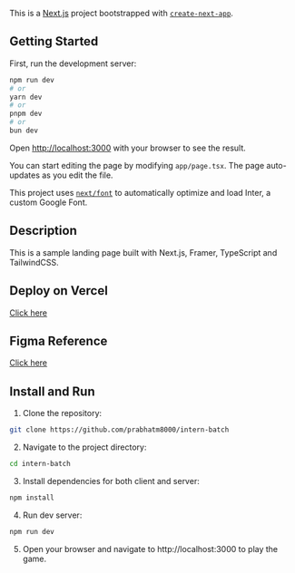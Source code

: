 This is a [Next.js](https://nextjs.org/) project bootstrapped with [`create-next-app`](https://github.com/vercel/next.js/tree/canary/packages/create-next-app).

## Getting Started

First, run the development server:

```bash
npm run dev
# or
yarn dev
# or
pnpm dev
# or
bun dev
```

Open [http://localhost:3000](http://localhost:3000) with your browser to see the result.

You can start editing the page by modifying `app/page.tsx`. The page auto-updates as you edit the file.

This project uses [`next/font`](https://nextjs.org/docs/basic-features/font-optimization) to automatically optimize and load Inter, a custom Google Font.

## Description

This is a sample landing page built with Next.js, Framer, TypeScript and TailwindCSS.

## Deploy on Vercel

[Click here](https://intern-batch.vercel.app/)

## Figma Reference

[Click here](<https://www.figma.com/design/2nDAGuvagMl8ZFQ8v93C9R/App-Landing-Page-Finance-Bank-Money-(Community)?node-id=101-79&t=fcze6OQkMxi2iBkZ-0>)

## Install and Run

1. Clone the repository:

```bash
git clone https://github.com/prabhatm8000/intern-batch
```

2. Navigate to the project directory:

```bash
cd intern-batch
```

3. Install dependencies for both client and server:

```bash
npm install
```

4. Run dev server:

```bash
npm run dev
```

5. Open your browser and navigate to http://localhost:3000 to play the game.
